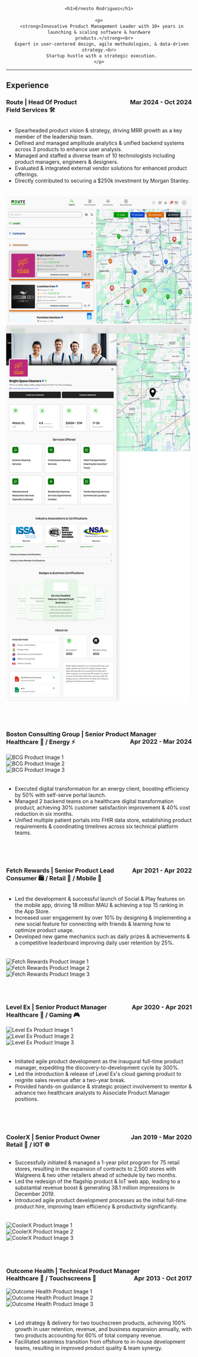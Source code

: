<head>
  <title>Ernesto Rodriguez - Portfolio</title>
  <style>
    .grid-container {
      display: grid;
      grid-template-columns: repeat(auto-fit, minmax(300px, 1fr));
      gap: 20px;
    }

    .grid-item img {
      max-width: 100%;
      height: auto;
    }
  </style>
</head>

<body>

  <div align="center">

    <h1>Ernesto Rodriguez</h1>

    <p>
      <strong>Innovative Product Management Leader with 10+ years in launching & scaling software & hardware
        products.</strong><br>
      Expert in user-centered design, agile methodologies, & data-driven strategy.<br>
      Startup hustle with a strategic execution.
    </p>

  </div>

  <hr>

  <h2>Experience</h2>

  <h3>Route | Head Of Product <span style="float: right;">Mar 2024 - Oct 2024</span><br>
    Field Services 🛠️</h3>

  <div class="grid-container">
    <div class="grid-item">
      <ul>
        <li>Spearheaded product vision & strategy, driving MRR growth as a key member of the leadership team.</li>
        <li>Defined and managed amplitude analytics & unified backend systems across 3 products to enhance user
          analysis.</li>
        <li>Managed and staffed a diverse team of 10 technologists including product managers, engineers &
          designers.</li>
        <li>Evaluated & integrated external vendor solutions for enhanced product offerings.</li>
        <li>Directly contributed to securing a $250k investment by Morgan Stanley.</li>
      </ul>
    </div>
    <div class="grid-item">
      <img src="images/Route_Marketplace_Profile_Pins_and_Cards.png" alt="Marketplace"><br>
      <img src="images/Route_Marketplace_Profile_Pins_and_Cards_expanded.png" alt="Expanded Profile View">
    </div>
  </div>

  <br><br>

  <h3>Boston Consulting Group | Senior Product Manager <span style="float: right;">Apr 2022 - Mar 2024</span><br>
    Healthcare 🏥 / Energy ⚡</h3>

  <div class="grid-container">
    <div class="grid-item">
      <img src="images/BCG-product-image-1.png" alt="BCG Product Image 1"><br> 
      <img src="images/BCG-product-image-2.png" alt="BCG Product Image 2"><br> 
      <img src="images/BCG-product-image-3.png" alt="BCG Product Image 3">
    </div>
    <div class="grid-item">
      <ul>
        <li>Executed digital transformation for an energy client, boosting efficiency by 50% with self-serve portal
          launch.</li>
        <li>Managed 2 backend teams on a healthcare digital transformation product, achieving 30% customer satisfaction
          improvement & 40% cost reduction in six months.</li>
        <li>Unified multiple patient portals into FHIR data store, establishing product requirements & coordinating
          timelines across six technical platform teams.</li>
      </ul>
    </div>
  </div>

  <br><br>

  <h3>Fetch Rewards | Senior Product Lead <span style="float: right;">Apr 2021 - Apr 2022</span><br>
    Consumer 🛍️ / Retail 🛒 / Mobile 📱</h3>

  <div class="grid-container">
    <div class="grid-item">
      <ul>
        <li>Led the development & successful launch of Social & Play features on the mobile app, driving 18 million MAU &
          achieving a top 15 ranking in the App Store.</li>
        <li>Increased user engagement by over 10% by designing & implementing a new social feature for connecting with
          friends & learning how to optimize product usage.</li>
        <li>Developed new game mechanics such as daily prizes & achievements & a competitive leaderboard improving daily
          user retention by 25%.</li>
      </ul>
    </div>
    <div class="grid-item">
      <img src="images/Fetch-Rewards-product-image-1.png" alt="Fetch Rewards Product Image 1"><br>
      <img src="images/Fetch-Rewards-product-image-2.png" alt="Fetch Rewards Product Image 2"><br>
      <img src="images/Fetch-Rewards-product-image-3.png" alt="Fetch Rewards Product Image 3">
    </div>
  </div>

  <br><br>

  <h3>Level Ex | Senior Product Manager <span style="float: right;">Apr 2020 - Apr 2021</span><br>
    Healthcare 🏥 / Gaming 🎮</h3>

  <div class="grid-container">
    <div class="grid-item">
      <img src="images/Level-Ex-product-image-1.png" alt="Level Ex Product Image 1"><br>
      <img src="images/Level-Ex-product-image-2.png" alt="Level Ex Product Image 2"><br>
      <img src="images/Level-Ex-product-image-3.png" alt="Level Ex Product Image 3">
    </div>
    <div class="grid-item">
      <ul>
        <li>Initiated agile product development as the inaugural full-time product manager, expediting the
          discovery-to-development cycle by 300%.</li>
        <li>Led the introduction & release of Level Ex's cloud gaming product to reignite sales revenue after a two-year
          break.</li>
        <li>Provided hands-on guidance & strategic project involvement to mentor & advance two healthcare analysts to
          Associate Product Manager positions.</li>
      </ul>
    </div>
  </div>

  <br><br>

  <h3>CoolerX | Senior Product Owner <span style="float: right;">Jan 2019 - Mar 2020</span><br>
    Retail 🛒 / IOT 🌐</h3>

  <div class="grid-container">
    <div class="grid-item">
      <ul>
        <li>Successfully initiated & managed a 1-year pilot program for 75 retail stores, resulting in the expansion of
          contracts to 2,500 stores with Walgreens & two other retailers ahead of schedule by two months.</li>
        <li>Led the redesign of the flagship product & IoT web app, leading to a substantial revenue boost & generating
          38.1 million impressions in December 2019.</li>
        <li>Introduced agile product development processes as the initial full-time product hire, improving team
          efficiency & productivity significantly.</li>
      </ul>
    </div>
    <div class="grid-item">
      <img src="images/CoolerX-product-image-1.png" alt="CoolerX Product Image 1"><br>
      <img src="images/CoolerX-product-image-2.png" alt="CoolerX Product Image 2"><br>
      <img src="images/CoolerX-product-image-3.png" alt="CoolerX Product Image 3">
    </div>
  </div>

  <br><br>

  <h3>Outcome Health | Technical Product Manager <span style="float: right;">Apr 2013 - Oct 2017</span><br>
    Healthcare 🏥 / Touchscreens 📱</h3>

  <div class="grid-container">
    <div class="grid-item">
      <img src="images/Outcome-Health-product-image-1.png" alt="Outcome Health Product Image 1"><br>
      <img src="images/Outcome-Health-product-image-2.png" alt="Outcome Health Product Image 2"><br>
      <img src="images/Outcome-Health-product-image-3.png" alt="Outcome Health Product Image 3">
    </div>
    <div class="grid-item">
      <ul>
        <li>Led strategy & delivery for two touchscreen products, achieving 100% growth in user retention, revenue, and
          business expansion annually, with two products accounting for 60% of total company revenue.</li>
        <li>Facilitated seamless transition from offshore to in-house development teams, resulting in improved product
          quality & team synergy.</li>
      </ul>
    </div>
  </div>

</body>
